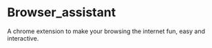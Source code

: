 # Browser_assistant
A chrome extension to make your browsing the internet fun, easy and interactive.
